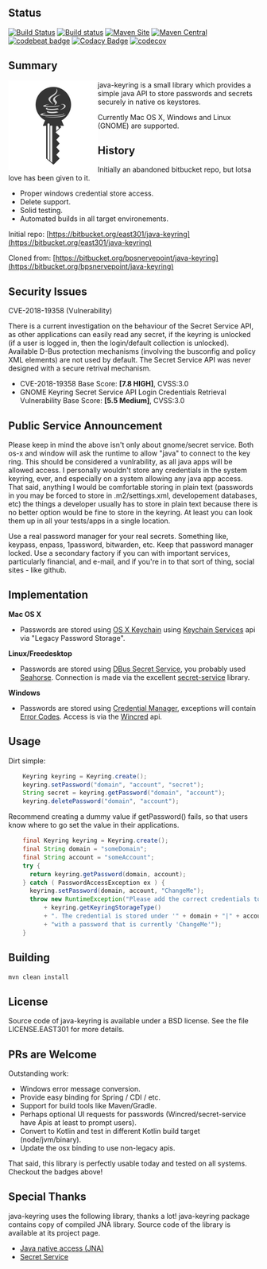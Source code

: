 ## Status ##

[![Build Status](https://travis-ci.org/javakeyring/java-keyring.svg?branch=master)](https://travis-ci.org/javakeyring/java-keyring)
[![Build status](https://ci.appveyor.com/api/projects/status/x0wjmw353hid9ol4?svg=true)](https://ci.appveyor.com/project/rexhoffman/java-keyring)
[![Maven Site](https://img.shields.io/badge/maven_site-1.0.1-green.svg)](https://javakeyring.github.io/java-keyring/1.0.1/)
[![Maven Central](https://maven-badges.herokuapp.com/maven-central/com.github.javakeyring/java-keyring/badge.svg)](https://maven-badges.herokuapp.com/maven-central/com.github.javakeyring/java-keyring)
[![codebeat badge](https://codebeat.co/badges/ebdaafc6-987c-41bd-8902-e277334aac30)](https://codebeat.co/projects/github-com-javakeyring-java-keyring-master)
[![Codacy Badge](https://api.codacy.com/project/badge/Grade/13a3630bfb6b4bfc90f3e53f838b0ab3)](https://www.codacy.com/app/javakeyring/java-keyring?utm_source=github.com&amp;utm_medium=referral&amp;utm_content=javakeyring/java-keyring&amp;utm_campaign=Badge_Grade)
[![codecov](https://codecov.io/gh/javakeyring/java-keyring/branch/master/graph/badge.svg)](https://codecov.io/gh/javakeyring/java-keyring)

## Summary ##

<img align="left" width="180" height="180" src="./src/site/resources/javakeyring.png">

java-keyring is a small library which provides a simple java API to store passwords and secrets securely in native os keystores.

Currently Mac OS X, Windows and Linux (GNOME) are supported.

## History ##

Initially an abandoned bitbucket repo, but lotsa love has been given to it.
*   Proper windows credential store access.
*   Delete support.
*   Solid testing.
*   Automated builds in all target environements.

Initial repo: [https://bitbucket.org/east301/java-keyring](https://bitbucket.org/east301/java-keyring)

Cloned from: [https://bitbucket.org/bpsnervepoint/java-keyring](https://bitbucket.org/bpsnervepoint/java-keyring)

## Security Issues ##

CVE-2018-19358 (Vulnerability)

There is a current investigation on the behaviour of the Secret Service API, as other applications can easily read any secret, if the keyring is unlocked (if a user is logged in, then the login/default collection is unlocked). Available D-Bus protection mechanisms (involving the busconfig and policy XML elements) are not used by default. The Secret Service API was never designed with a secure retrival mechanism.

* CVE-2018-19358 Base Score: __[7.8 HIGH]__, CVSS:3.0
* GNOME Keyring Secret Service API Login Credentials Retrieval Vulnerability Base Score: __[5.5 Medium]__, CVSS:3.0

## Public Service Announcement ##

Please keep in mind the above isn't only about gnome/secret service.   Both os-x and window will ask the runtime to allow "java" to connect to the key ring.  This should be considered a vunlrability, as all java apps will be allowed access.  I personally wouldn't store any credentials in the system keyring, ever, and especially on a system allowing any java app access. That said, anything I would be comfortable storing in plain text (passwords in you may be forced to store in .m2/settings.xml, developement databases, etc) the things a developer usually has to store in plain text because there is no better option would be fine to store in the keyring.   At least you can look them up in all your tests/apps in a single location.

Use a real password manager for your real secrets. Something like, keypass, enpass, 1password, bitwarden, etc.  Keep that password manager locked.  Use a secondary factory if you can with important services, particularly financial, and e-mail, and if you're in to that sort of thing, social sites - like github.

## Implementation ##

__Mac OS X__
*   Passwords are stored using [OS X Keychain](https://support.apple.com/guide/keychain-access/welcome/mac) using [Keychain Services](https://developer.apple.com/documentation/security/keychain_services/keychain_items) api via "Legacy Password Storage". 
  
__Linux/Freedesktop__
*   Passwords are stored using [DBus Secret Service](https://specifications.freedesktop.org/secret-service/), you probably used [Seahorse](https://en.wikipedia.org/wiki/Seahorse_(software)).  Connection is made via the excellent [secret-service](https://github.com/swiesend/secret-service) library.

__Windows__
*   Passwords are stored using [Credential Manager](https://support.microsoft.com/en-us/help/4026814/windows-accessing-credential-manager), exceptions will contain [Error Codes](https://docs.microsoft.com/en-us/windows/win32/debug/system-error-codes).   Access is via the [Wincred](https://docs.microsoft.com/en-us/windows/win32/api/wincred/) api.  

## Usage ##

Dirt simple:

```java
    Keyring keyring = Keyring.create();
    keyring.setPassword("domain", "account", "secret");
    String secret = keyring.getPassword("domain", "account");
    keyring.deletePassword("domain", "account");
```

Recommend creating a dummy value if getPassword() fails, so that users know where to go set the value in their applications.

```java
    final Keyring keyring = Keyring.create();
    final String domain = "someDomain";
    final String account = "someAccount";
    try {
      return keyring.getPassword(domain, account);
    } catch ( PasswordAccessException ex ) {
      keyring.setPassword(domain, account, "ChangeMe");
      throw new RuntimeException("Please add the correct credentials to you keystore " 
          + keyring.getKeyringStorageType()
          + ". The credential is stored under '" + domain + "|" + account + "'"
          + "with a password that is currently 'ChangeMe'");
    }
```

## Building ##

```bash
mvn clean install
```

## License ##

Source code of java-keyring is available under a BSD license. 
See the file LICENSE.EAST301 for more details.

## PRs are Welcome ##

Outstanding work:

*   Windows error message conversion.
*   Provide easy binding for Spring / CDI / etc.
*   Support for build tools like Maven/Gradle.
*   Perhaps optional UI requests for passwords (Wincred/secret-service have Apis at least to prompt users).
*   Convert to Kotlin and test in different Kotlin build target (node/jvm/binary).
*   Update the osx binding to use non-legacy apis.

That said, this library is perfectly usable today and tested on all systems. Checkout the badges above!

## Special Thanks ##

java-keyring uses the following library, thanks a lot!
java-keyring package contains copy of compiled JNA library. 
Source code of the library is available at its project page.

*   [Java native access (JNA)](https://github.com/twall/jna)
*   [Secret Service](https://github.com/swiesend/secret-service)
